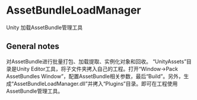 # AssetBundleLoadManager
Unity 加载AssetBundle管理工具
## General notes
对AssetBundle进行批量打包、加载提取、实例化对象和回收。
“UnityAssets”目录是Unity Editor工具，将子文件夹拷入自己的工程。打开“Window->Pack AssetBundles Window”，配置AssetBundle相关参数，最后“Build”。另外，生成“AssetBundleLoadManager.dll”并拷入“Plugins”目录。即可在工程使用AssetBundle管理工具。